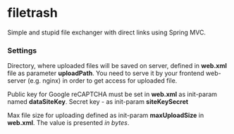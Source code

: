 # filetrash
Simple and stupid file exchanger with direct links using Spring MVC.

### Settings
Directory, where uploaded files will be saved on server, defined in **web.xml**
 file as parameter **uploadPath**. You need to serve it by your 
 frontend web-server (e.g. nginx) in order to get access for uploaded file.
 
  Public key for Google reCAPTCHA must be set in **web.xml** as init-param named
  **dataSiteKey**. Secret key - as init-param **siteKeySecret**
 
 Max file size for uploading defined as init-param **maxUploadSize** in 
 **web.xml**. 
 The value is presented *in bytes*.
 
